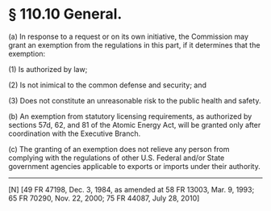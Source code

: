 # § 110.10   General.

(a) In response to a request or on its own initiative, the Commission may grant an exemption from the regulations in this part, if it determines that the exemption:


(1) Is authorized by law;


(2) Is not inimical to the common defense and security; and


(3) Does not constitute an unreasonable risk to the public health and safety.


(b) An exemption from statutory licensing requirements, as authorized by sections 57d, 62, and 81 of the Atomic Energy Act, will be granted only after coordination with the Executive Branch. 


(c) The granting of an exemption does not relieve any person from complying with the regulations of other U.S. Federal and/or State government agencies applicable to exports or imports under their authority.



---

[N] [49 FR 47198, Dec. 3, 1984, as amended at 58 FR 13003, Mar. 9, 1993; 65 FR 70290, Nov. 22, 2000; 75 FR 44087, July 28, 2010]




